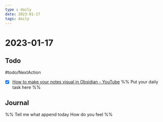 ```yaml
---
type : daily
date: 2023-01-17
tags: daily
---
```


# 2023-01-17

## Todo
#todo/NextAction
- [x]  [How to make your notes visual in Obsidian - YouTube](https://www.youtube.com/watch?v=9ELqSWucVYo)
%%
Put your daily task here
%%


## Journal 
%%
Tell me what append today
How do you feel
%%
